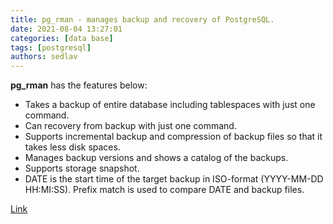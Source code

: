 ```yaml
---
title: pg_rman - manages backup and recovery of PostgreSQL.
date: 2021-08-04 13:27:01
categories: [data base]
tags: [postgresql]
authors: sedlav
---
```


**pg_rman** has the features below:

- Takes a backup of entire database including tablespaces with just one command.
- Can recovery from backup with just one command.
- Supports incremental backup and compression of backup files so that it takes less disk spaces.
- Manages backup versions and shows a catalog of the backups.
- Supports storage snapshot.
- DATE is the start time of the target backup in ISO-format (YYYY-MM-DD HH:MI:SS). Prefix match is used to compare DATE and backup files.

[Link](https://ossc-db.github.io/pg_rman/index.html)
